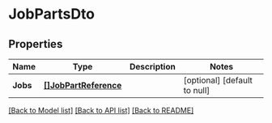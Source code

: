 # JobPartsDto

## Properties
Name | Type | Description | Notes
------------ | ------------- | ------------- | -------------
**Jobs** | [**[]JobPartReference**](JobPartReference.md) |  | [optional] [default to null]

[[Back to Model list]](../README.md#documentation-for-models) [[Back to API list]](../README.md#documentation-for-api-endpoints) [[Back to README]](../README.md)


